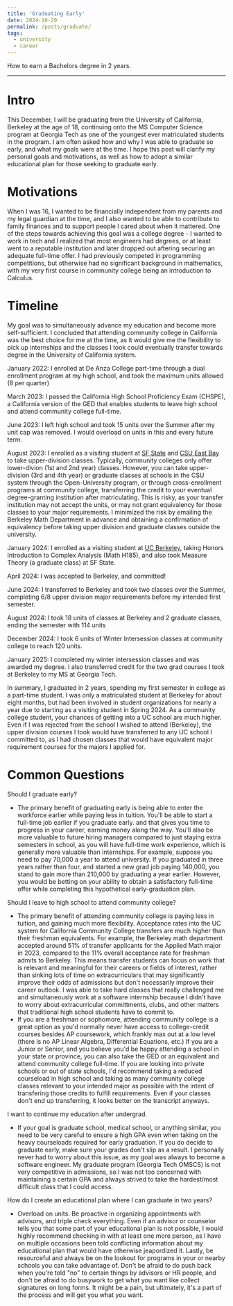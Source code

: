```yaml
---
title: 'Graduating Early'
date: 2024-10-29
permalink: /posts/graduate/
tags:
  - university
  - career
---
```

How to earn a Bachelors degree in 2 years.

---

Intro
====

This December, I will be graduating from the University of California, Berkeley at the age of 18, continuing onto the MS Computer Science program at Georgia Tech as one of the youngest ever matriculated students in the program. I am often asked how and why I was able to graduate so early, and what my goals were at the time. I hope this post will clarify my personal goals and motivations, as well as how to adopt a similar educational plan for those seeking to graduate early.

Motivations
====

When I was 16, I wanted to be financially independent from my parents and my legal guardian at the time, and I also wanted to be able to contribute to family finances and to support people I cared about when it mattered. One of the steps towards achieving this goal was a college degree - I wanted to work in tech and I realized that most engineers had degrees, or at least went to a reputable institution and later dropped out aftering securing an adequate full-time offer. I had previously competed in programming competitions, but otherwise had no significant background in mathematics, with my very first course in community college being an introduction to Calculus.

Timeline
====

My goal was to simultaneously advance my education and become more self-sufficient. I concluded that attending community college in California was the best choice for me at the time, as it would give me the flexibility to pick up internships and the classes I took could eventually transfer towards degree in the University of California system. 

January 2022: I enrolled at De Anza College part-time through a dual enrollment program at my high school, and took the maximum units allowed (8 per quarter)

March 2023: I passed the California High School Proficiency Exam (CHSPE), a California version of the GED that enables students to leave high school and attend community college full-time. 

June 2023: I left high school and took 15 units over the Summer after my unit cap was removed. I would overload on units in this and every future term.

August 2023: I enrolled as a visiting student at [SF State](https://www.ccsf.edu/sites/default/files/2020/document/SFConsortium.pdf) and [CSU East Bay](https://www.csueastbay.edu/futurestudents/ebcan/cross-enrollment.html) to take upper-division classes. Typically, community colleges only offer lower-divion (1st and 2nd year) classes. However, you can take upper-division (3rd and 4th year) or graduate classes at schools in the CSU system through the Open-University program, or through cross-enrollment programs at community college, transferring the credit to your eventual degree-granting institution after matriculating. This is risky, as your transfer institution may not accept the units, or may not grant equivalency for those classes to your major requirements. I minimized the risk by emailing the Berkeley Math Department in advance and obtaining a confirmation of equivalency before taking upper division and graduate classes outside the university.

January 2024: I enrolled as a visiting student at [UC Berkeley](https://laney.edu/transfer/cross-enrollment-program/ucb/), taking Honors Introduction to Complex Analysis (Math H185), and also took Measure Theory (a graduate class) at SF State.

April 2024: I was accepted to Berkeley, and committed!

June 2024: I transferred to Berkeley and took two classes over the Summer, completing 6/8 upper division major requirements before my intended first semester.

August 2024: I took 18 units of classes at Berkeley and 2 graduate classes, ending the semester with 114 units

December 2024: I took 6 units of Winter Intersession classes at community college to reach 120 units.

January 2025: I completed my winter intersession classes and was awarded my degree. I also transferred credit for the two grad courses I took at Berkeley to my MS at Georgia Tech.

In summary, I graduated in 2 years, spending my first semester in college as a part-time student. I was only a matriculated student at Berkeley for about eight months, but had been involved in student organizations for nearly a year due to starting as a visiting student in Spring 2024. As a community college student, your chances of getting into a UC school are much higher. Even if I was rejected from the school I wished to attend (Berkeley), the upper division courses I took would have transferred to any UC school I committed to, as I had chosen classes that would have equivalent major requirement courses for the majors I applied for.

Common Questions
====
Should I graduate early?
 - The primary benefit of graduating early is being able to enter the workforce earlier while paying less in tuition. You'll be able to start a full-time job earlier if you graduate early. and that gives you time to progress in your career, earning money along the way. You'll also be more valuable to future hiring managers compared to just staying extra semesters in school, as you will have full-time work experience, which is generally more valuable than internships. For example, suppose you need to pay 70,000 a year to attend university. If you graduated in three years rather than four, and started a new grad job paying 140,000, you stand to gain more than 210,000 by graduating a year earlier. However, you would be betting on your ability to obtain a satisfactory full-time offer while completing this hypothetical early-graduation plan.
 
Should I leave to high school to attend community college?
 - The primary benefit of attending community college is paying less in tuition, and gaining much more flexibility. Acceptance rates into the UC system for California Community College transfers are much higher than their freshman equivalents. For example, the Berkeley math department accepted around 51% of transfer applicants for the Applied Math major in 2023, compared to the 11% overall acceptance rate for freshman admits to Berkeley. This means transfer students can focus on work that is relevant and meaningful for their careers or fields of interest, rather than sinking lots of time on extracurriculars that may significantly improve their odds of admissions but don't necessarily improve their career outlook. I was able to take hard classes that really challenged me and simultaneously work at a software internship because I didn't have to worry about extracurricular committments, clubs, and other matters that traditional high school students have to commit to.
 - If you are a freshman or sophomore, attending community college is a great option as you'd normally never have access to college-credit courses besides AP coursework, which frankly max out at a low level (there is no AP Linear Algebra, Differential Equations, etc.) If you are a Junior or Senior, and you believe you'd be happy attending a school in your state or province, you can also take the GED or an equivalent and attend community college full-time. If you are looking into private schools or out of state schools, I'd recommend taking a reduced courseload in high school and taking as many community college classes relevant to your intended major as possible with the intent of transfering those credits to fulfill requirements. Even if your classes don't end up transferring, it looks better on the transcript anyways.

I want to continue my education after undergrad.
 - If your goal is graduate school, medical school, or anything similar, you need to be very careful to ensure a high GPA even when taking on the heavy courseloads required for early graduation. If you do decide to graduate early, make sure your grades don't slip as a result. I personally never had to worry about this issue, as my goal was always to become a software engineer. My graduate program (Georgia Tech OMSCS) is not very competitive in admissions, so I was not too concerned with maintaining a certain GPA and always strived to take the hardest/most difficult class that I could access.

How do I create an educational plan where I can graduate in two years?
 - Overload on units. Be proactive in organizing appointments with advisors, and triple check everything. Even if an advisor or counselor tells you that some part of your educational plan is not possible, I would highly recommend checking in with at least one more person, as I have on multiple occasions been told conflicting information about my educational plan that would have otherwise jeapordized it. Lastly, be resourceful and always be on the lookout for programs in your or nearby schools you can take advantage of. Don't be afraid to do push back when you're told "no" to certain things by advisors or HR people, and don't be afraid to do busywork to get what you want like collect signatures on long forms. It might be a pain, but ultimately, it's a part of the process and will get you what you want.

